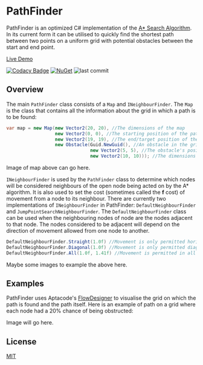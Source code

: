 # PathFinder

PathFinder is an optimized C# implementation of the [A* Search Algorithm](https://en.wikipedia.org/wiki/A*_search_algorithm). In its current form it can be utilised to quickly find the shortest path between two points on a uniform grid with potential obstacles between the start and end point.

[Live Demo](https://aptacode.github.io/PathFinder/)

[![Codacy Badge](https://app.codacy.com/project/badge/Grade/1e520860e7f64f17bb523e6b8fae72b6)](https://www.codacy.com/gh/Aptacode/PathFinder/dashboard?utm_source=github.com&amp;utm_medium=referral&amp;utm_content=Aptacode/PathFinder&amp;utm_campaign=Badge_Grade)
[![NuGet](https://img.shields.io/nuget/v/Aptacode.PathFinder.svg?style=flat)](https://www.nuget.org/packages/Aptacode.PathFinder/)
![last commit](https://img.shields.io/github/last-commit/Aptacode/PathFinder?style=flat-square&cacheSeconds=86000)
## Overview

The main `PathFinder` class consists of a `Map` and `INeighbourFinder`. The `Map` is the class that contains all the information about the grid in which a path is to be found:

```csharp
var map = new Map(new Vector2(20, 20), //The dimensions of the map
                  new Vector2(0, 0), //The starting position of the path
                  new Vector2(19, 19), //The end/target position of the path
                  new Obstacle(Guid.NewGuid(), //An obstacle in the grid
                               new Vector2(5, 5), //The obstacle's position, this is set from the top lefthand corner.
                               new Vector2(10, 10))); //The dimensions of the obstacle.
```

Image of map above can go here.

`INeighbourFinder` is used by the `PathFinder` class to determine which nodes will be considered neighbours of the open node being acted on by the A* algorithm. It is also used to set the cost (sometimes called the **f** cost) of movement from a node to its neighbour. There are currently two implementations of `INeighbourFinder` in PathFinder: `DefaultNeighbourFinder` and `JumpPointSearchNeighbourFinder`.  The `DefaultNeighbourFinder` class can be used when the neighbouring nodes of node are the nodes adjacent to that node. The nodes considered to be adjacent will depend on the direction of movement allowed from one node to another.

```csharp
DefaultNeighbourFinder.Straight(1.0f) //Movement is only permitted horizontally and vertically, the cost of this movement is 1.
DefaultNeighbourFinder.Diagonal(1.0f) //Movement is only permitted diagonally, the cost of this movement is 1.
DefaultNeighbourFinder.All(1.0f, 1.41f) //Movement is permitted in all directions, the cost of horizontal or vertical movement is 1, the cost of diagonal movement is 1.41 (An approximation for the square root of 2).
```
Maybe some images to example the above here.



## Examples

PathFinder uses Aptacode's [FlowDesigner](https://github.com/Aptacode/FlowDesigner) to visualise the grid on which the path is found and the path itself. Here is an example of path on a grid where each node had a 20% chance of being obstructed:

Image will go here.




## License
[MIT](https://choosealicense.com/licenses/mit/)
